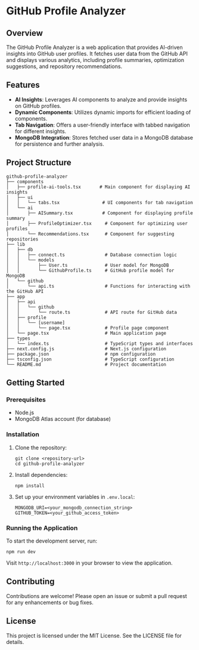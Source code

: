 # GitHub Profile Analyzer

## Overview
The GitHub Profile Analyzer is a web application that provides AI-driven insights into GitHub user profiles. It fetches user data from the GitHub API and displays various analytics, including profile summaries, optimization suggestions, and repository recommendations.

## Features
- **AI Insights**: Leverages AI components to analyze and provide insights on GitHub profiles.
- **Dynamic Components**: Utilizes dynamic imports for efficient loading of components.
- **Tab Navigation**: Offers a user-friendly interface with tabbed navigation for different insights.
- **MongoDB Integration**: Stores fetched user data in a MongoDB database for persistence and further analysis.

## Project Structure
```
github-profile-analyzer
├── components
│   ├── profile-ai-tools.tsx       # Main component for displaying AI insights
│   ├── ui
│   │   └── tabs.tsx                # UI components for tab navigation
│   └── ai
│       ├── AISummary.tsx           # Component for displaying profile summary
│       ├── ProfileOptimizer.tsx     # Component for optimizing user profiles
│       └── Recommendations.tsx      # Component for suggesting repositories
├── lib
│   ├── db
│   │   ├── connect.ts               # Database connection logic
│   │   └── models
│   │       ├── User.ts              # User model for MongoDB
│   │       └── GithubProfile.ts     # GitHub profile model for MongoDB
│   └── github
│       └── api.ts                   # Functions for interacting with the GitHub API
├── app
│   ├── api
│   │   └── github
│   │       └── route.ts             # API route for GitHub data
│   ├── profile
│   │   └── [username]
│   │       └── page.tsx             # Profile page component
│   └── page.tsx                     # Main application page
├── types
│   └── index.ts                     # TypeScript types and interfaces
├── next.config.js                   # Next.js configuration
├── package.json                     # npm configuration
├── tsconfig.json                    # TypeScript configuration
└── README.md                        # Project documentation
```

## Getting Started

### Prerequisites
- Node.js
- MongoDB Atlas account (for database)

### Installation
1. Clone the repository:
   ```
   git clone <repository-url>
   cd github-profile-analyzer
   ```

2. Install dependencies:
   ```
   npm install
   ```

3. Set up your environment variables in `.env.local`:
   ```
   MONGODB_URI=<your_mongodb_connection_string>
   GITHUB_TOKEN=<your_github_access_token>
   ```

### Running the Application
To start the development server, run:
```
npm run dev
```
Visit `http://localhost:3000` in your browser to view the application.

## Contributing
Contributions are welcome! Please open an issue or submit a pull request for any enhancements or bug fixes.

## License
This project is licensed under the MIT License. See the LICENSE file for details.